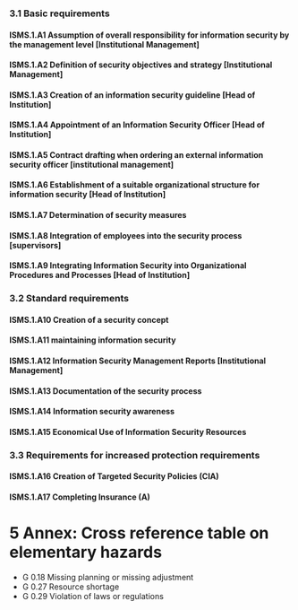 ### 3.1 Basic requirements
#### ISMS.1.A1 Assumption of overall responsibility for information security by the management level [Institutional Management]
#### ISMS.1.A2 Definition of security objectives and strategy [Institutional Management]
#### ISMS.1.A3 Creation of an information security guideline [Head of Institution]
#### ISMS.1.A4 Appointment of an Information Security Officer [Head of Institution]
#### ISMS.1.A5 Contract drafting when ordering an external information security officer [institutional management]
#### ISMS.1.A6 Establishment of a suitable organizational structure for information security [Head of Institution]
#### ISMS.1.A7 Determination of security measures
#### ISMS.1.A8 Integration of employees into the security process [supervisors]
#### ISMS.1.A9 Integrating Information Security into Organizational Procedures and Processes [Head of Institution]
### 3.2 Standard requirements
#### ISMS.1.A10 Creation of a security concept
#### ISMS.1.A11 maintaining information security
#### ISMS.1.A12 Information Security Management Reports [Institutional Management]
#### ISMS.1.A13 Documentation of the security process
#### ISMS.1.A14 Information security awareness
#### ISMS.1.A15 Economical Use of Information Security Resources
### 3.3 Requirements for increased protection requirements
#### ISMS.1.A16 Creation of Targeted Security Policies (CIA)
#### ISMS.1.A17 Completing Insurance (A)
# 5 Annex: Cross reference table on elementary hazards
* G 0.18 Missing planning or missing adjustment
* G 0.27 Resource shortage
* G 0.29 Violation of laws or regulations
